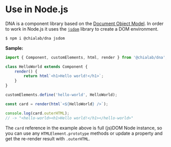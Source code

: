 # Use in Node.js

DNA is a component library based on the [Document Object Model](https://developer.mozilla.org/docs/Web/API/Document_Object_Model). In order to work in Node.js it uses the [`jsdom`](https://github.com/jsdom/jsdom) library to create a DOM environment.

```sh
$ npm i @chialab/dna jsdom
```

**Sample:**

```ts
import { Component, customElements, html, render } from '@chialab/dna';

class HelloWorld extends Component {
    render() {
        return html`<h1>Hello world!</h1>`;
    }
}

customElements.define('hello-world', HelloWorld);

const card = render(html`<${HelloWorld} />`);

console.log(card.outerHTML);
// -> "<hello-world><h1>Hello world!</h1></hello-world>"
```

<aside class="note">

The `card` reference in the example above is full (js)DOM Node instance, so you can use any `HTMLElement.prototype` methods or update a property and get the re-render result with `.outerHTML`.

</aside>
